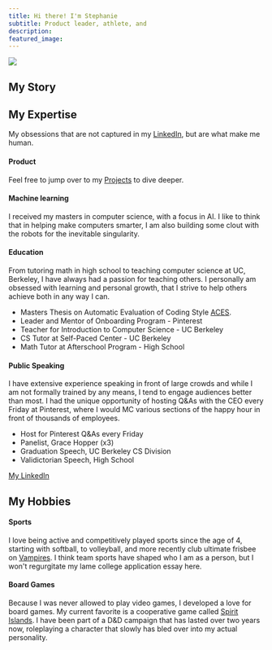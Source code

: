 ```yaml
---
title: Hi there! I'm Stephanie
subtitle: Product leader, athlete, and 
description: 
featured_image: 
---
```


![](/images/flip.gif)

## My Story


## My Expertise

My obsessions that are not captured in my [LinkedIn](linkedin.com/in/stogers), but are what make me human.

#### Product

Feel free to jump over to my [Projects](/projects) to dive deeper.

#### Machine learning

I received my masters in computer science, with a focus in AI. I like to think that in helping make computers smarter, I am also building some clout with the robots for the inevitable singularity. 

#### Education

From tutoring math in high school to teaching computer science at UC, Berkeley, I have always had a passion for teaching others. I personally am obsessed with learning and personal growth, that I strive to help others achieve both in any way I can.
* Masters Thesis on Automatic Evaluation of Coding Style [ACES](https://digitalassets.lib.berkeley.edu/techreports/ucb/text/EECS-2014-77.pdf).
* Leader and Mentor of Onboarding Program - Pinterest
* Teacher for Introduction to Computer Science - UC Berkeley
* CS Tutor at Self-Paced Center - UC Berkeley
* Math Tutor at Afterschool Program - High School

#### Public Speaking

I have extensive experience speaking in front of large crowds and while I am not formally trained by any means, I tend to engage audiences better than most. I had the unique opportunity of hosting Q&As with the CEO every Friday at Pinterest, where I would MC various sections of the happy hour in front of thousands of employees. 
* Host for Pinterest Q&As every Friday
* Panelist, Grace Hopper (x3)
* Graduation Speech, UC Berkeley CS Division
* Validictorian Speech, High School

<a href="linkedin.com/in/stogers" class="button button--large">My LinkedIn</a>


## My Hobbies

#### Sports
I love being active and competitively played sports since the age of 4, starting with softball, to volleyball, and more recently club ultimate frisbee on [Vampires](https://play.usaultimate.org/teams/events/Eventteam/?TeamId=fhbq3%2f9CD8Rxr%2f0e3UitJF3LMT7PQ6596QTq65rtDp0%3d). I think team sports have shaped who I am as a person, but I won't regurgitate my lame college application essay here. 

#### Board Games
Because I was never allowed to play video games, I developed a love for board games. My current favorite is a cooperative game called [Spirit Islands](https://boardgamegeek.com/boardgame/162886/spirit-island). I have been part of a D&D campaign that has lasted over two years now, roleplaying a character that slowly has bled over into my actual personality. 


